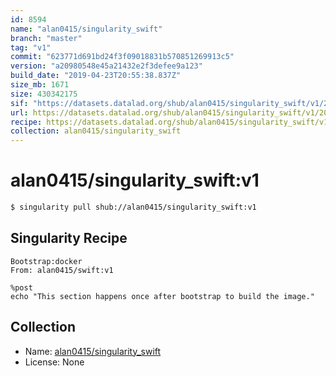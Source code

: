 ```yaml
---
id: 8594
name: "alan0415/singularity_swift"
branch: "master"
tag: "v1"
commit: "623771d691bd24f3f09018831b570851269913c5"
version: "a20980548e45a21432e2f3defee9a123"
build_date: "2019-04-23T20:55:38.837Z"
size_mb: 1671
size: 430342175
sif: "https://datasets.datalad.org/shub/alan0415/singularity_swift/v1/2019-04-23-623771d6-a2098054/a20980548e45a21432e2f3defee9a123.simg"
url: https://datasets.datalad.org/shub/alan0415/singularity_swift/v1/2019-04-23-623771d6-a2098054/
recipe: https://datasets.datalad.org/shub/alan0415/singularity_swift/v1/2019-04-23-623771d6-a2098054/Singularity
collection: alan0415/singularity_swift
---
```


# alan0415/singularity_swift:v1

```bash
$ singularity pull shub://alan0415/singularity_swift:v1
```

## Singularity Recipe

```singularity
Bootstrap:docker  
From: alan0415/swift:v1

%post  
echo "This section happens once after bootstrap to build the image."
```

## Collection

 - Name: [alan0415/singularity_swift](https://github.com/alan0415/singularity_swift)
 - License: None

